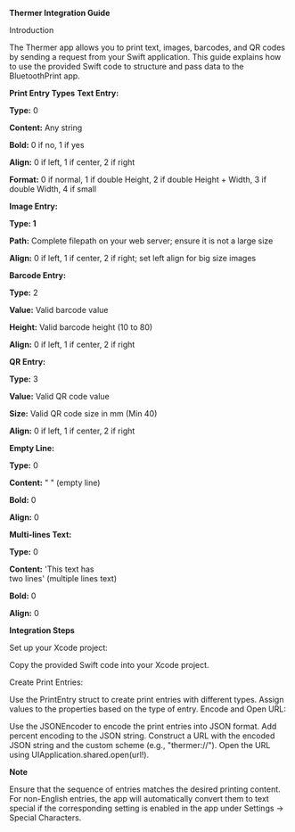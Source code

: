 **Thermer Integration Guide**

Introduction

The Thermer app allows you to print text, images, barcodes, and QR codes by sending a request from your Swift application. This guide explains how to use the provided Swift code to structure and pass data to the BluetoothPrint app.

**Print Entry Types**
**Text Entry:**

**Type:** 0

**Content:** Any string

**Bold:** 0 if no, 1 if yes

**Align:** 0 if left, 1 if center, 2 if right

**Format:** 0 if normal, 1 if double Height, 2 if double Height + Width, 3 if double Width, 4 if small

**Image Entry:**

**Type: 1**

**Path:** Complete filepath on your web server; ensure it is not a large size

**Align:** 0 if left, 1 if center, 2 if right; set left align for big size images

**Barcode Entry:**

**Type:** 2

**Value:** Valid barcode value

**Height:** Valid barcode height (10 to 80)

**Align:** 0 if left, 1 if center, 2 if right

**QR Entry:**

**Type:** 3

**Value:** Valid QR code value

**Size:** Valid QR code size in mm (Min 40)

**Align:** 0 if left, 1 if center, 2 if right

**Empty Line:**

**Type:** 0

**Content:** " " (empty line)

**Bold:** 0

**Align:** 0

**Multi-lines Text:**

**Type:** 0

**Content:** 'This text has<br />two lines' (multiple lines text)

**Bold:** 0

**Align:** 0

**Integration Steps**


Set up your Xcode project:

Copy the provided Swift code into your Xcode project.

Create Print Entries:

Use the PrintEntry struct to create print entries with different types.
Assign values to the properties based on the type of entry.
Encode and Open URL:

Use the JSONEncoder to encode the print entries into JSON format.
Add percent encoding to the JSON string.
Construct a URL with the encoded JSON string and the custom scheme (e.g., "thermer://").
Open the URL using UIApplication.shared.open(url!).

**Note**

Ensure that the sequence of entries matches the desired printing content.
For non-English entries, the app will automatically convert them to text special if the corresponding setting is enabled in the app under Settings -> Special Characters.
